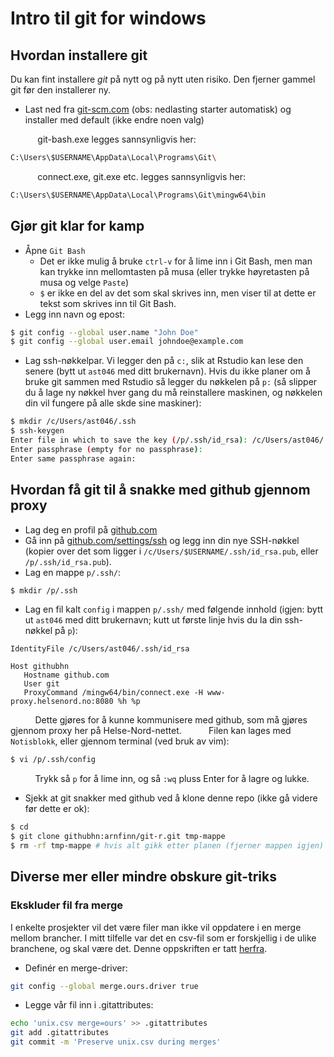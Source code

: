 # Intro til git for windows

## Hvordan installere git

Du kan fint installere *git* på nytt og på nytt uten risiko. Den fjerner gammel git før den installerer ny.

- Last ned fra [git-scm.com](https://git-scm.com/download/win) (obs: nedlasting starter automatisk) og installer med default (ikke endre noen valg)

&nbsp;&nbsp;&nbsp;&nbsp;&nbsp;&nbsp;&nbsp;&nbsp;&nbsp;&nbsp; git-bash.exe legges sannsynligvis her:
```bash
C:\Users\$USERNAME\AppData\Local\Programs\Git\
```

&nbsp;&nbsp;&nbsp;&nbsp;&nbsp;&nbsp;&nbsp;&nbsp;&nbsp;&nbsp; connect.exe, git.exe etc. legges sannsynligvis her:
```bash
C:\Users\$USERNAME\AppData\Local\Programs\Git\mingw64\bin
```


## Gjør git klar for kamp

- Åpne `Git Bash`
    - Det er ikke mulig å bruke `ctrl-v` for å lime inn i Git Bash, men man kan trykke inn mellomtasten på musa (eller trykke høyretasten på musa og velge `Paste`)
    - `$` er ikke en del av det som skal skrives inn, men viser til at dette er tekst som skrives inn til Git Bash.
- Legg inn navn og epost:

```bash
$ git config --global user.name "John Doe"
$ git config --global user.email johndoe@example.com
```
- Lag ssh-nøkkelpar. Vi legger den på `c:`, slik at Rstudio kan lese den senere (bytt ut `ast046` med ditt brukernavn). Hvis du ikke planer om å bruke git sammen med Rstudio så legger du nøkkelen på `p:` (så slipper du å lage ny nøkkel hver gang du må reinstallere maskinen, og nøkkelen din vil fungere på alle skde sine maskiner):

```bash
$ mkdir /c/Users/ast046/.ssh
$ ssh-keygen
Enter file in which to save the key (/p/.ssh/id_rsa): /c/Users/ast046/.ssh/id_rsa
Enter passphrase (empty for no passphrase):
Enter same passphrase again:
```

## Hvordan få git til å snakke med github gjennom proxy

- Lag deg en profil på [github.com](https://github.com)
- Gå inn på [github.com/settings/ssh](https://github.com/settings/ssh) og legg inn din nye SSH-nøkkel (kopier over det som ligger i `/c/Users/$USERNAME/.ssh/id_rsa.pub`, eller `/p/.ssh/id_rsa.pub`).
- Lag en mappe `p/.ssh/`:

```bash
$ mkdir /p/.ssh
```
- Lag en fil kalt `config` i mappen `p/.ssh/` med følgende innhold (igjen: bytt ut `ast046` med ditt brukernavn; kutt ut første linje hvis du la din ssh-nøkkel på `p`):

```
IdentityFile /c/Users/ast046/.ssh/id_rsa

Host githubhn
   Hostname github.com
   User git
   ProxyCommand /mingw64/bin/connect.exe -H www-proxy.helsenord.no:8080 %h %p
```
&nbsp;&nbsp;&nbsp;&nbsp;&nbsp;&nbsp;&nbsp;&nbsp;&nbsp;&nbsp;Dette gjøres for å kunne kommunisere med github, som må gjøres gjennom proxy her på Helse-Nord-nettet.
&nbsp;&nbsp;&nbsp;&nbsp;&nbsp;&nbsp;&nbsp;&nbsp;&nbsp;&nbsp;Filen kan lages med `Notisblokk`, eller gjennom terminal (ved bruk av vim):

```bash
$ vi /p/.ssh/config
```
&nbsp;&nbsp;&nbsp;&nbsp;&nbsp;&nbsp;&nbsp;&nbsp;&nbsp;&nbsp;Trykk så `p` for å lime inn, og så `:wq` pluss Enter for å lagre og lukke.

- Sjekk at git snakker med github ved å klone denne repo (ikke gå videre før dette er ok):

```bash
$ cd
$ git clone githubhn:arnfinn/git-r.git tmp-mappe
$ rm -rf tmp-mappe # hvis alt gikk etter planen (fjerner mappen igjen)
```

## Diverse mer eller mindre obskure git-triks

### Ekskluder fil fra merge

I enkelte prosjekter vil det være filer man ikke vil oppdatere i en merge mellom brancher. I mitt tilfelle var det en csv-fil som er forskjellig i de ulike branchene, og skal være det. Denne oppskriften er tatt [herfra](https://medium.com/@porteneuve/how-to-make-git-preserve-specific-files-while-merging-18c92343826b#.sk2g4seov).

- Definér en merge-driver:
```bash
git config --global merge.ours.driver true
```
- Legge vår fil inn i .gitattributes:
```bash
echo 'unix.csv merge=ours' >> .gitattributes
git add .gitattributes
git commit -m 'Preserve unix.csv during merges'
```



